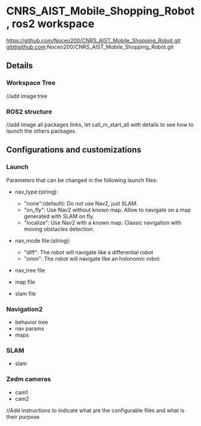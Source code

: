 # CNRS_AIST_Mobile_Shopping_Robot, ros2 workspace
https://github.com/Noceo200/CNRS_AIST_Mobile_Shopping_Robot.git
git@github.com:Noceo200/CNRS_AIST_Mobile_Shopping_Robot.git

## Details
### Workspace Tree
//add image tree

### ROS2 structure
//add image all packages links, let call_m_start_all with details to see how to launch the others packages.

## Configurations and customizations
### Launch
Parameters that can be changed in the following launch files:
* nav_type:(string): 
	- "none":(default): Do not use Nav2, just SLAM.
	- "on_fly": Use Nav2 without known map. Allow to navigate on a map generated with SLAM on fly.
	- "localize": Use Nav2 with a known map. Classic navigation with moving obstacles detection.

* nav_mode file:(string):
	- "diff": The robot will navigate like a differential robot
	- "omni": The robot will navigate like an holonomic robot
* nav_tree file
* map file
* slam file

### Navigation2
- behavior tree
- nav params
- maps

### SLAM
- slam

### Zedm cameras
- cam1
- cam2

//Add instructions to indicate what are the configurable files and what is their purpose
